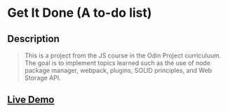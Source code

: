# Get It Done (A to-do list)
## Description
> This is a project from the JS course in the Odin Project curriculuum. The goal is to implement topics learned such as the use of node package manager, webpack, plugins, SOLID principles, and Web Storage API. 


## [Live Demo](https://ateodocio.github.io/get-it-done/)
